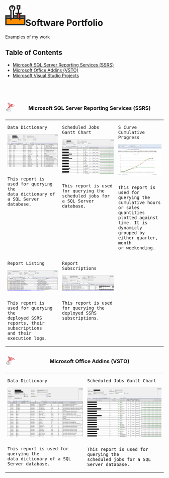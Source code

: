 <img align="left" src="Images/ReadMe/Logo.png" width="64px" >

# Software Portfolio
Examples of my work

## Table of Contents
- <a href="#ssrs-reports">Microsoft SQL Server Reporting Services (SSRS)</a>
- <a href="#office-addins">Microsoft Office Addins (VSTO)</a>
- <a href="#visual-studio">Microsoft Visual Studio Projects</a>

<br>
<br>

<a id="user-content-ssrs-reports" class="anchor" href="#ssrs-reports" aria-hidden="true"> </a>
<table style="width:100%">
<caption> 
<p>
<img align="left" src="Images/ReadMe/ssrs.png" width="32px" >

### Microsoft SQL Server Reporting Services (SSRS)
</p>
</caption>
  <tr valign="top">
  <td>
<kbd> 
 <p>
    Data Dictionary
</p>
<img src="Images/ReadMe/ssrsdatadictionary.png" align="top" width="256px" title="Data Dictionary"/>
<br>
 <p>
    <br>
    This report is used for querying the 
    <br>
    data dictionary of a SQL Server database.
    </p>
</kbd>
  </td>
  <td>
<kbd> 
 <p>
    Scheduled Jobs Gantt Chart
</p>
<img src="Images/ReadMe/ssrsscheduledjobs.png" align="top" width="256px" title="Scheduled Jobs Gantt Chart" />
 <p>
    <br>
    This report is used for querying the 
    <br>
    scheduled jobs for a SQL Server database.
    </p>
</kbd>
  </td>
  <td>
<kbd> 
 <p>
    S Curve Cumulative Progress
</p>
<img src="Images/ReadMe/ssrsscurve.png" align="top" width="256px" title="S Curve Cumulative Progress" />
 <p>
    <br>
    This report is used for querying the 
    <br>
    cumulative hours or sales quantities 
    <br>
    plotted against time. It is dynamicly
    <br>
    grouped by either quarter, month 
    <br>
    or weekending.
    </p>
</kbd>
  </td>
  </tr>
  <tr valign="top">
    <td>
<kbd> 
 <p>
    Report Listing
</p>
<img src="Images/ReadMe/ssrsreportlisting.png" align="top" width="256px" title="Report Listing" />
 <p>
    <br>
    This report is used for querying the 
    <br>
    deployed SSRS reports, their subscriptions 
    <br>
    and their execution logs. 
    </p>
</kbd>
  </td>
      <td>
<kbd> 
 <p>
    Report Subscriptions
</p>
<img src="Images/ReadMe/ssrsreportsubscriptions.png" align="top" width="256px" title="Report Subscriptions" />
 <p>
    <br>
    This report is used for querying the 
    <br>
    deployed SSRS subscriptions.
    </p>
</kbd>
  </td>
  </tr>
</table>

<a id="user-content-office-addins" class="anchor" href="#office-addins" aria-hidden="true"> </a>
<table style="width:100%">
<caption> 
<p>
<img align="left" src="Images/ReadMe/ssrs.png" width="32px" >

### Microsoft Office Addins (VSTO)
</p>
</caption>
  <tr valign="top">
  <td>
<kbd> 
 <p>
    Data Dictionary
</p>
<img src="Images/ReadMe/ssrsdatadictionary.png" align="top" width="256px" title="Data Dictionary"/>
<br>
 <p>
    <br>
    This report is used for querying the 
    <br>
    data dictionary of a SQL Server database.
    </p>
</kbd>
  </td>
  <td>
<kbd> 
 <p>
    Scheduled Jobs Gantt Chart
</p>
<img src="Images/ReadMe/ssrsscheduledjobs.png" align="top" width="256px" title="Scheduled Jobs Gantt Chart" />
 <p>
    <br>
    This report is used for querying the 
    <br>
    scheduled jobs for a SQL Server database.
    </p>
</kbd>
  </td>
